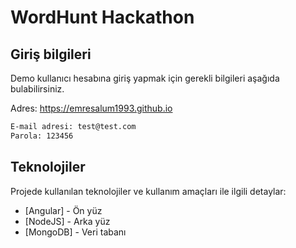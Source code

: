 # WordHunt Hackathon


## Giriş bilgileri
Demo kullanıcı hesabına giriş yapmak için gerekli bilgileri aşağıda bulabilirsiniz.

Adres: https://emresalum1993.github.io
```sh
E-mail adresi: test@test.com
Parola: 123456
```








## Teknolojiler

Projede kullanılan teknolojiler ve kullanım amaçları ile ilgili detaylar: 

- [Angular] - Ön yüz 
- [NodeJS] - Arka yüz
- [MongoDB] - Veri tabanı
 
